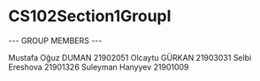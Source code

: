 # CS102Section1GroupI

  ---  GROUP MEMBERS  ---
  
  Mustafa Oğuz DUMAN 21902051
  Olcaytu GÜRKAN 21903031
  Selbi Ereshova 21901326
  Suleyman Hanyyev 21901009
